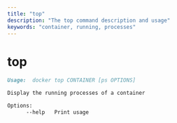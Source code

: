 ```yaml
---
title: "top"
description: "The top command description and usage"
keywords: "container, running, processes"
---
```


<!-- This file is maintained within the docker/cli GitHub
     repository at https://github.com/yuyangjack/dockercli/. Make all
     pull requests against that repo. If you see this file in
     another repository, consider it read-only there, as it will
     periodically be overwritten by the definitive file. Pull
     requests which include edits to this file in other repositories
     will be rejected.
-->

# top

```markdown
Usage:  docker top CONTAINER [ps OPTIONS]

Display the running processes of a container

Options:
      --help   Print usage
```
